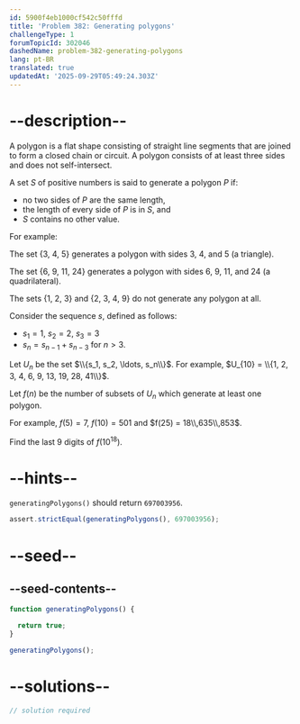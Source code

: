 ```yaml
---
id: 5900f4eb1000cf542c50fffd
title: 'Problem 382: Generating polygons'
challengeType: 1
forumTopicId: 302046
dashedName: problem-382-generating-polygons
lang: pt-BR
translated: true
updatedAt: '2025-09-29T05:49:24.303Z'
---
```


# --description--

A polygon is a flat shape consisting of straight line segments that are joined to form a closed chain or circuit. A polygon consists of at least three sides and does not self-intersect.

A set $S$ of positive numbers is said to generate a polygon $P$ if:

- no two sides of $P$ are the same length,
- the length of every side of $P$ is in $S$, and
- $S$ contains no other value.

For example:

The set {3, 4, 5} generates a polygon with sides 3, 4, and 5 (a triangle).

The set {6, 9, 11, 24} generates a polygon with sides 6, 9, 11, and 24 (a quadrilateral).

The sets {1, 2, 3} and {2, 3, 4, 9} do not generate any polygon at all.

Consider the sequence $s$, defined as follows:

- $s_1 = 1$, $s_2 = 2$, $s_3 = 3$
- $s_n = s_{n - 1} + s_{n - 3}$ for $n > 3$.

Let $U_n$ be the set $\\{s_1, s_2, \ldots, s_n\\}$. For example, $U_{10} = \\{1, 2, 3, 4, 6, 9, 13, 19, 28, 41\\}$.

Let $f(n)$ be the number of subsets of $U_n$ which generate at least one polygon.

For example, $f(5) = 7$, $f(10) = 501$ and $f(25) = 18\\,635\\,853$.

Find the last 9 digits of $f({10}^{18})$.

# --hints--

`generatingPolygons()` should return `697003956`.

```js
assert.strictEqual(generatingPolygons(), 697003956);
```

# --seed--

## --seed-contents--

```js
function generatingPolygons() {

  return true;
}

generatingPolygons();
```

# --solutions--

```js
// solution required
```

